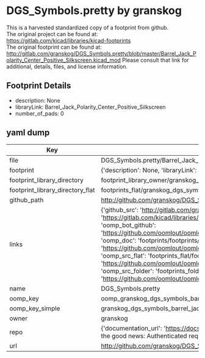 # DGS_Symbols.pretty by granskog  
This is a harvested standardized copy of a footprint from github.  
The original project can be found at:  
https://gitlab.com/kicad/libraries/kicad-footprints  
The original footprint can be found at:
http://gitlab.com/granskog/DGS_Symbols.pretty/blob/master/Barrel_Jack_Polarity_Center_Positive_Silkscreen.kicad_mod
Please consult that link for additional, details, files, and license information.  
## Footprint Details
* description: None  
* libraryLink: Barrel_Jack_Polarity_Center_Positive_Silkscreen  
* number_of_pads: 0  
## yaml dump  
| Key | Value |  
| --- | --- |  
| file | DGS_Symbols.pretty/Barrel_Jack_Polarity_Center_Positive_Silkscreen.kicad_mod |  
| footprint | {'description': None, 'libraryLink': 'Barrel_Jack_Polarity_Center_Positive_Silkscreen', 'number_of_pads': 0} |  
| footprint_library_directory | footprint_library_owner/granskog_DGS_Symbols.pretty |  
| footprint_library_directory_flat | footprints_flat/granskog_dgs_symbols_barrel_jack_polarity_center_positive_silkscreen/working |  
| github_path | http://github.com/granskog/DGS_Symbols.pretty/blob/master/Barrel_Jack_Polarity_Center_Positive_Silkscreen.kicad_mod |  
| links | {'github_src': 'http://gitlab.com/granskog/DGS_Symbols.pretty/blob/master/Barrel_Jack_Polarity_Center_Positive_Silkscreen.kicad_mod', 'github_src_repo': 'https://gitlab.com/kicad/libraries/kicad-footprints', 'oomp_bot': 'footprints/granskog_dgs_symbols_barrel_jack_polarity_center_positive_silkscreen/working', 'oomp_bot_github': 'https://github.com/oomlout/oomlout_oomp_footprint_bot/tree/main/footprints/granskog_dgs_symbols_barrel_jack_polarity_center_positive_silkscreen/working', 'oomp_doc': 'footprints/footprints/granskog/DGS_Symbols/Barrel_Jack_Polarity_Center_Positive_Silkscreen/working/', 'oomp_doc_github': 'https://github.com/oomlout/oomlout_oomp_footprint_doc/tree/main/footprints/footprints/granskog/DGS_Symbols/Barrel_Jack_Polarity_Center_Positive_Silkscreen/working', 'oomp_src_flat': 'footprints_flat/footprints_flat/granskog_dgs_symbols_barrel_jack_polarity_center_positive_silkscreen/working', 'oomp_src_flat_github': 'https://github.com/oomlout/oomlout_oomp_footprint_src/tree/main/footprints_flat/granskog_dgs_symbols_barrel_jack_polarity_center_positive_silkscreen/working', 'oomp_src_folder': 'footprints_folder/footprints_folder/granskog/DGS_Symbols/Barrel_Jack_Polarity_Center_Positive_Silkscreen/working', 'oomp_src_folder_github': 'https://github.com/oomlout/oomlout_oomp_footprint_src/tree/main/footprints_folder/granskog/DGS_Symbols/Barrel_Jack_Polarity_Center_Positive_Silkscreen/working'} |  
| name | DGS_Symbols.pretty |  
| oomp_key | oomp_granskog_dgs_symbols_barrel_jack_polarity_center_positive_silkscreen |  
| oomp_key_simple | granskog_dgs_symbols_barrel_jack_polarity_center_positive_silkscreen |  
| owner | granskog |  
| repo | {'documentation_url': 'https://docs.github.com/rest/overview/resources-in-the-rest-api#rate-limiting', 'message': "API rate limit exceeded for 84.66.173.59. (But here's the good news: Authenticated requests get a higher rate limit. Check out the documentation for more details.)"} |  
| url | http://github.com/granskog/DGS_Symbols.pretty |  

